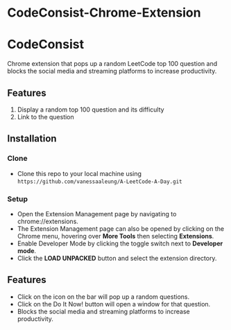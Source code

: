 # CodeConsist-Chrome-Extension

# CodeConsist
Chrome extension that pops up a random LeetCode top 100 question and blocks the social media and streaming platforms to increase productivity.

## Features

1. Display a random top 100 question and its difficulty
2. Link to the question

## Installation
### Clone
- Clone this repo to your local machine using `https://github.com/vanessaaleung/A-LeetCode-A-Day.git`

### Setup
- Open the Extension Management page by navigating to chrome://extensions.
- The Extension Management page can also be opened by clicking on the Chrome menu, hovering over **More Tools** then selecting **Extensions**.
- Enable Developer Mode by clicking the toggle switch next to **Developer mode**.
- Click the **LOAD UNPACKED** button and select the extension directory.


## Features
- Click on the icon on the bar will pop up a random questions.
- Click on the Do It Now! button will open a window for that question.
- Blocks the social media and streaming platforms to increase productivity.
